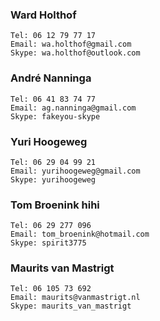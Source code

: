 ### Ward Holthof
	Tel: 06 12 79 77 17
	Email: wa.holthof@gmail.com
	Skype: wa.holthof@outlook.com

### André Nanninga
	Tel: 06 41 83 74 77
	Email: ag.nanninga@gmail.com
	Skype: fakeyou-skype

### Yuri Hoogeweg
	Tel: 06 29 04 99 21
	Email: yurihoogeweg@gmail.com
	Skype: yurihoogeweg

### Tom Broenink hihi
	Tel: 06 29 277 096
	Email: tom_broenink@hotmail.com
	Skype: spirit3775

### Maurits van Mastrigt
	Tel: 06 105 73 692
	Email: maurits@vanmastrigt.nl
	Skype: maurits_van_mastrigt